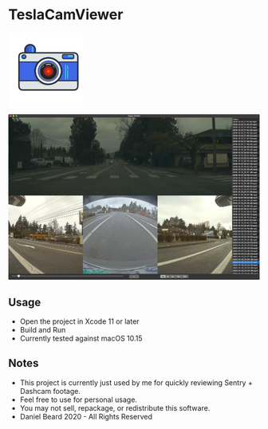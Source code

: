 # TeslaCamViewer

<img align="center" width="150" height="150" src="Resources/icon.png">

![screenshot](Resources/screenshot.png)

## Usage

- Open the project in Xcode 11 or later
- Build and Run
- Currently tested against macOS 10.15

## Notes

- This project is currently just used by me for quickly reviewing Sentry + Dashcam footage.
- Feel free to use for personal usage.
- You may not sell, repackage, or redistribute this software.
- Daniel Beard 2020 - All Rights Reserved